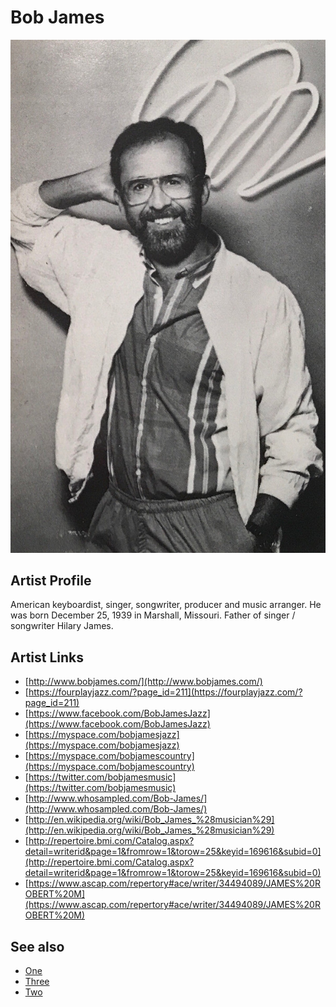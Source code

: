 # Bob James

![](../../assets/artists/Bob_James.png)

## Artist Profile

American keyboardist, singer, songwriter, producer and music arranger. He was born December 25, 1939 in Marshall, Missouri. Father of singer / songwriter Hilary James.

## Artist Links

- [http://www.bobjames.com/](http://www.bobjames.com/)
- [https://fourplayjazz.com/?page_id=211](https://fourplayjazz.com/?page_id=211)
- [https://www.facebook.com/BobJamesJazz](https://www.facebook.com/BobJamesJazz)
- [https://myspace.com/bobjamesjazz](https://myspace.com/bobjamesjazz)
- [https://myspace.com/bobjamescountry](https://myspace.com/bobjamescountry)
- [https://twitter.com/bobjamesmusic](https://twitter.com/bobjamesmusic)
- [http://www.whosampled.com/Bob-James/](http://www.whosampled.com/Bob-James/)
- [http://en.wikipedia.org/wiki/Bob_James_%28musician%29](http://en.wikipedia.org/wiki/Bob_James_%28musician%29)
- [http://repertoire.bmi.com/Catalog.aspx?detail=writerid&page=1&fromrow=1&torow=25&keyid=169616&subid=0](http://repertoire.bmi.com/Catalog.aspx?detail=writerid&page=1&fromrow=1&torow=25&keyid=169616&subid=0)
- [https://www.ascap.com/repertory#ace/writer/34494089/JAMES%20ROBERT%20M](https://www.ascap.com/repertory#ace/writer/34494089/JAMES%20ROBERT%20M)


## See also

- [One](One.md)
- [Three](Three.md)
- [Two](Two.md)
